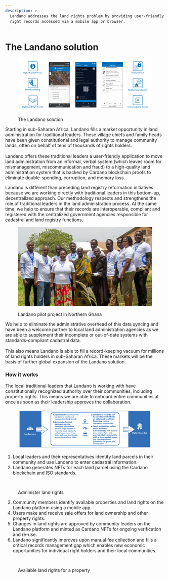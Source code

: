 ```yaml
---
description: >-
  Landano addresses the land rights problem by providing user-friendly land
  right records accessed via a mobile app or browser.
---
```


# The Landano solution

<figure><img src="../.gitbook/assets/2024-04-24--Landano-UIs-concept.png" alt=""><figcaption><p>The Landano solution</p></figcaption></figure>

Starting in sub-Saharan Africa, Landano fills a market opportunity in land administration for traditional leaders. These village chiefs and family heads have been given constitutional and legal authority to manage community lands, often on behalf of tens of thousands of rights holders.\
\
Landano offers these traditional leaders a user-friendly application to move land administration from an informal, verbal system (which leaves room for mismanagement, miscommunication and fraud) to a high-quality land administration system that is backed by Cardano blockchain proofs to eliminate double-spending, corruption, and memory loss.&#x20;

Landano is different than preceding land registry reformation initiatives because we are working directly with traditional leaders in this bottom-up, decentralized approach. Our methodology respects and strengthens the role of traditional leaders in the land administration process. At the same time, we help to ensure that their records are interoperable, compliant and registered with the centralized government agencies responsible for cadastral and land registry functions.&#x20;

<figure><img src="../.gitbook/assets/IMG_1680_graded (1).jpeg" alt=""><figcaption><p>Landano pilot project in Northern Ghana</p></figcaption></figure>

We help to eliminate the administrative overhead of this data syncing and have been a welcome partner to local land administration agencies as we are able to supplement their incomplete or out-of-date systems with standards-compliant cadastral data.\
\
This also means Landano is able to fill a record-keeping vacuum for millions of land rights holders in sub-Saharan Africa. These markets will be the basis of further global expansion of the Landano solution.

### How it works

The local traditional leaders that Landano is working with have constitutionally recognized authority over their communities, including property rights. This means we are able to onboard entire communities at once as soon as their leadership approves the collaboration.&#x20;

<figure><img src="../.gitbook/assets/2024-04-25--Ladnano--how-it-works (1).png" alt=""><figcaption></figcaption></figure>

1. Local leaders and their representatives identify land parcels in their community and use Landano to enter cadastral information.
2. Landano generates NFTs for each land parcel using the Cardano blockchain and ISO standards.

<figure><img src="../.gitbook/assets/Screenshot 2024-04-25 at 10.49.37 AM.png" alt=""><figcaption><p>Administer land rights</p></figcaption></figure>

3. Community members identify available properties and land rights on the Landano platform using a mobile app.
4. Users make and receive sale offers for land ownership and other property rights.&#x20;
5. Changes in land rights are approved by community leaders on the Landano platform and minted as Cardano NFTs for ongoing verification and re-use.
6. Landano significantly improves upon manual fee collection and fills a critical records management gap which enables new economic opportunities for individual right holders and their local communities.

<figure><img src="../.gitbook/assets/Screenshot 2024-04-25 at 10.50.52 AM (1).png" alt=""><figcaption><p>Available land rights for a property</p></figcaption></figure>


